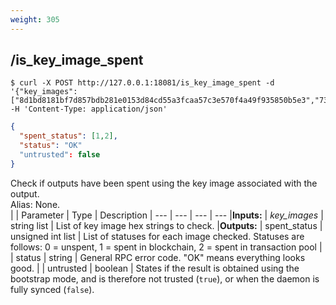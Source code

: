 ```yaml
---
weight: 305
---
```


## **/is_key_image_spent**

```shell
$ curl -X POST http://127.0.0.1:18081/is_key_image_spent -d '{"key_images":["8d1bd8181bf7d857bdb281e0153d84cd55a3fcaa57c3e570f4a49f935850b5e3","7319134bfc50668251f5b899c66b005805ee255c136f0e1cecbb0f3a912e09d4"]}' -H 'Content-Type: application/json'
```
```json
{
  "spent_status": [1,2],
  "status": "OK"
  "untrusted": false
}
```
Check if outputs have been spent using the key image associated with the output.  
Alias: None.  
|             | Parameter    | Type              | Description
| ---         | ---          | ---               | ---
|**Inputs:**  | *key_images* | string list       | List of key image hex strings to check.
|**Outputs:** | spent_status | unsigned int list | List of statuses for each image checked. Statuses are follows: 0 = unspent, 1 = spent in blockchain, 2 = spent in transaction pool
|             | status       | string            | General RPC error code. "OK" means everything looks good.
|             | untrusted    | boolean           | States if the result is obtained using the bootstrap mode, and is therefore not trusted (`true`), or when the daemon is fully synced (`false`).